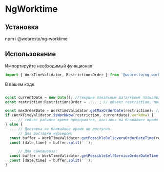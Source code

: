 # NgWorktime

## Установка

npm i @webresto/ng-worktime

## Использование
Импортируйте необходимый функционал

~~~ typescript
import { WorkTimeValidator, RestrictionsOrder } from '@webresto/ng-worktime'
~~~

В вашем коде:
~~~ typescript

const currentDate = new Date(); //текущие локальные дата/время пользователя
const restriction:RestrictionsOrder = .... ; // объект restriction, полученный от API

const maxOrderDate = WorkTimeValidator.getMaxOrderDate(restriction); //максимальная доступная дата доставки
if (WorkTimeValidator.isWorkNow(restriction, currentdate).workNow) {
  ... // сейчас рабочее время предприятия, доставка на ближайшее время доступна
} else {
  ... // Доставка на ближайшее время не доступна.
      // Для доставки курьером:
  const buffer = WorkTimeValidator.getPossibleDelieveryOrderDateTime(restriction, currentdate);
  const [date,time] = buffer.split(' ');

      // Для самовывоза:
  const buffer = WorkTimeValidator.getPossibleSelfServiceOrderDateTime(restriction, currentdate);
  const [date,time] = buffer.split(' ');
}